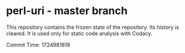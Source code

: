 # perl-uri - master branch

This repository contains the frozen state of the repository.
Its history is cleared. It is used only for static code
analysis with Codacy.

Commit Time: 1724981818